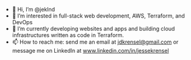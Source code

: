 - 👋 Hi, I’m @jeklnd
- 👀 I’m interested in full-stack web development, AWS, Terraform, and DevOps
- 🌱 I’m currently developing websites and apps and building cloud infrastructures written as code in Terraform.
- 📫 How to reach me: send me an email at jdkrensel@gmail.com or message me on LinkedIn at  www.linkedin.com/in/jessekrensel

<!---
jeklnd/jeklnd is a ✨ special ✨ repository because its `README.md` (this file) appears on your GitHub profile.
You can click the Preview link to take a look at your changes.
--->

